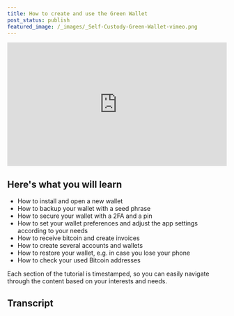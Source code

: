 ```yaml
---
title: How to create and use the Green Wallet
post_status: publish
featured_image: /_images/_Self-Custody-Green-Wallet-vimeo.png
---
```


<div style="padding:56.25% 0 0 0;position:relative;"><iframe src="https://player.vimeo.com/video/887498272?h=921eac6775&amp;badge=0&amp;autopause=0&amp;quality_selector=1&amp;player_id=0&amp;app_id=58479" frameborder="0" allow="autoplay; fullscreen; picture-in-picture" style="position:absolute;top:0;left:0;width:100%;height:100%;" title="How to Use a Bitcoin Self-Custody Wallet: Blockstream Green"></iframe></div>

<div style="margin-bottom:30px;"></div>

## Here's what you will learn

* How to install and open a new wallet
* How to backup your wallet with a seed phrase
* How to secure your wallet with a 2FA and a pin
* How to set your wallet preferences and adjust the app settings according to your needs
* How to receive bitcoin and create invoices
* How to create several accounts and wallets
* How to restore your wallet, e.g. in case you lose your phone
* How to check your used Bitcoin addresses

Each section of the tutorial is timestamped, so you can easily navigate through the content based on your interests and needs.

## Transcript

